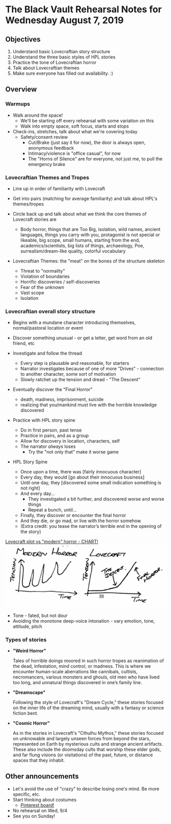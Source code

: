 # The Black Vault Rehearsal Notes for Wednesday August 7, 2019

## Objectives

1. Understand basic Lovecraftian story structure
2. Understand the three basic styles of HPL stories
3. Practice the tone of Lovecraftian horror
4. Talk about Lovecraftian themes
5. Make sure everyone has filled out availability. :)

## Overview

### Warmups

* Walk around the space!
  * We'll be starting off every rehearsal with some variation on this
  * Walk into empty space, soft focus, starts and stops
* Check-ins, stretches, talk about what we're covering today
  * Safety/consent review
    * Cut/Brake (just say it for now), the door is always open, anonymous feedback
    * Intimacy/violence is "office casual", for now
    * The "Horns of Silence" are for everyone, not just me, to pull the emergency brake

### Lovecraftian Themes and Tropes

* Line up in order of familiarity with Lovecraft
* Get into pairs (matching for average familiarity) and talk about HPL's themes/tropes
* Circle back up and talk about what we think the core themes of Lovecraft stories are
  * Body horror, things that are Too Big, isolation, wild names, ancient languages, things you carry with you, protagonist is not special or likeable, big scope, small humans, starting from the end, academics/scientists, big lists of things, archaeology, Poe, surrealism/dream-like quality, colorful vocabulary

* Lovecraftian Themes: the "meat" on the bones of the structure skeleton
  * Threat to "normality"
  * Violation of boundaries
  * Horrific discoveries / self-discoveries
  * Fear of the unknown
  * Vast scope
  * Isolation

### Lovecraftian overall story structure

* Begins with a mundane character introducing themselves, normal/pastoral location or event
* Discover something unusual - or get a letter, get word from an old friend, etc
* Investigate and follow the thread
  * Every step is plausable and reasonable, for starters
  * Narrator investigates because of one of more "Drives" - connection to another character, some sort of motivation
  * Slowly ratchet up the tension and dread - "The Descent"
* Eventually discover the "Final Horror"
  * death, madness, imprisonment, suicide
  * realizing that you/mankind must live with the horrible knowledge discovered

* Practice with HPL story spine
  * Do in first person, past tense
  * Practice in pairs, and as a group
  * Allow for discovery in location, characters, self
  * The narrator *always* loses
    * Try the "not only that" make it worse game

* HPL Story Spine
  * Once upon a time, there was [fairly innocuous character]
  * Every day, they would [go about their innocuous business]
  * Until one day, they [discovered some small indication something is not right]
  * And every day...
    * They investigated a bit further, and discovered worse and worse things
    * Repeat a bunch, until...
  * Finally, they discover or encounter the final horror
  * And they die, or go mad, or live with the horror somehow
  * (Extra credit: you tease the narrator’s terrible end in the opening of the story)

[Lovecraft plot vs "modern" horror - CHART!](../assets/BlackVaultPlotChart.png)
![Lovecraft plot vs "modern" horror - CHART!](../assets/BlackVaultPlotChart.png)

* Tone - fated, but not dour
* Avoiding the monotone deep-voice intonation - vary emotion, tone, attitude, pitch

### Types of stories
  * **"Weird Horror"**
    
    Tales of horrible doings moored in such horror tropes as reanimation of the dead, infestation, mind control, or madness. This is where we encounter human-scale aberrations like cannibals, cultists, necromancers, various monsters and ghouls, old men who have lived too long, and unnatural things discovered in one’s family line.

  * **"Dreamscape"**

    Following the style of Lovecraft's "Dream Cycle," these stories focused on the inner life of the dreaming mind, usually with a fantasy or science fiction bent. 

  * **"Cosmic Horror"**

    As in the stories in Lovecraft's "Cthulhu Mythos," these stories focused on unknowable and largely unseen forces from beyond the stars, represented on Earth by mysterious cults and strange ancient artifacts. These also include the doomsday cults that worship these elder gods, and far flung visions (or visitations) of the past, future, or distance spaces that they inhabit.

## Other announcements

* Let's avoid the use of "crazy" to describe losing one's mind. Be more specific, etc.
* Start thinking about costumes
  * [Pinterest board!](https://pin.it/cqz5kqjkbpq6tp)
* No rehearsal on Wed, 9/4
* See you on Sunday!

